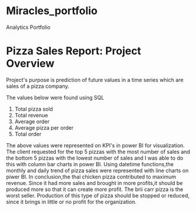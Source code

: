 # Miracles_portfolio
Analytics Portfolio

# Pizza Sales Report: Project Overview
Project's purpose is prediction of future values in a time series which are sales of a pizza company.

The values below were found using SQL
1. Total pizza sold
2. Total revenue
3. Average order
4. Average pizza per order
5. Total order

The above values were represented on KPI's in power BI for visualization.
The client requested for the top 5 pizzas with the most number of sales and the bottom 5 pizzas with the lowest number of sales and I was able to do this with column bar charts in power BI.
Using datetime functions,the monthly and daily trend of pizza sales were represented with line charts on piwer BI.
In conclusion,the thai chicken pizza contributed to maximum revenue. Since it had more sales and brought in more profits,it should be produced more so that it can create more profit.
The brii carr pizza is the worst seller. Production of this type of pizza should be stopped or reduced, since it brings in little or no profit for the organization.
